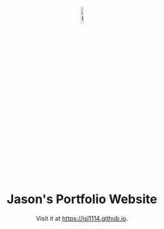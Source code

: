 <p align="center">
<img alt="Logo" src="https://github.com/user-attachments/assets/9f45d956-8b9d-46ab-b245-0ac389a881f3" width="10%">
<h1 align="center">Jason's Portfolio Website</h1>
<p align="center">Visit it at <a href='https://jsl1114.github.io'>https://jsl1114.github.io</a>.</p>
</p>
